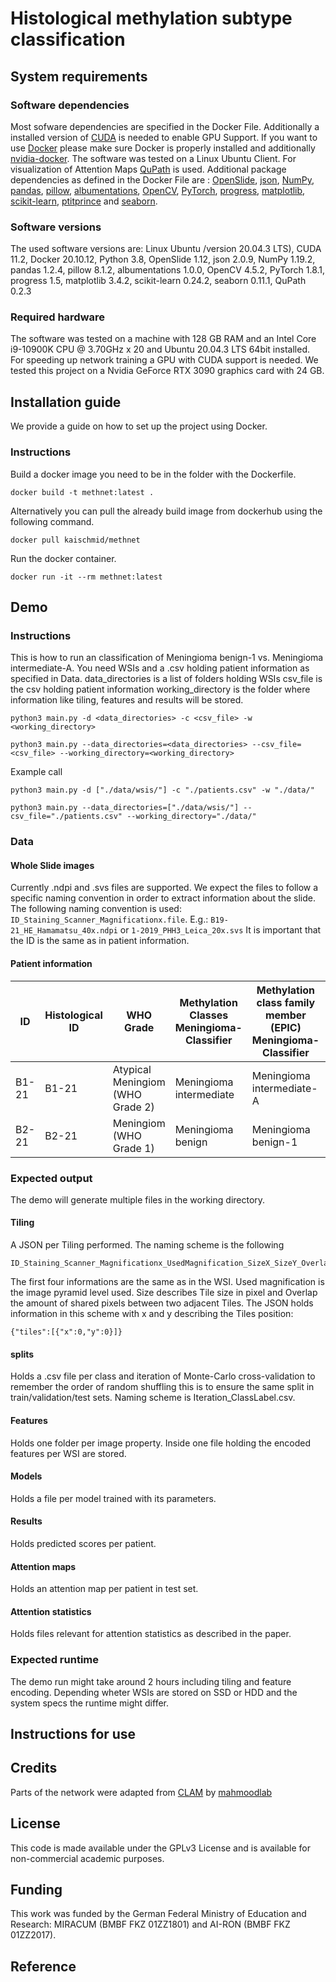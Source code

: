 # Histological methylation subtype classification

## System requirements
### Software dependencies
Most sofware dependencies are specified in the Docker File. Additionally a installed version of [CUDA](https://developer.nvidia.com/cuda-toolkit) is needed to enable GPU Support. If you want to use [Docker](https://www.docker.com/) please make sure Docker is properly installed and additionally [nvidia-docker](https://github.com/NVIDIA/nvidia-docker).
The software was tested on a Linux Ubuntu Client. For visualization of Attention Maps [QuPath](https://qupath.github.io) is used. 
Additional package dependencies as defined in the Docker File are : [OpenSlide](https://openslide.org), [json](https://docs.python.org/3/library/json.html), [NumPy](https://numpy.org), [pandas](https://pandas.pydata.org), [pillow](https://python-pillow.org), [albumentations](https://albumentations.ai), [OpenCV](opencv.org/), [PyTorch](pytorch.org), [progress](https://pypi.org/project/progress/), [matplotlib](matplotlib.org), [scikit-learn](scikit-learn.org), [ptitprince](https://github.com/pog87/PtitPrince) and [seaborn](https://seaborn.pydata.org).
### Software versions
The used software versions are:  Linux Ubuntu /version 20.04.3 LTS), CUDA 11.2, Docker 20.10.12, Python 3.8, OpenSlide 1.12, json 2.0.9, NumPy 1.19.2, pandas 1.2.4, pillow 8.1.2, albumentations 1.0.0, OpenCV 4.5.2, PyTorch 1.8.1, progress 1.5, matplotlib 3.4.2, scikit-learn 0.24.2, seaborn 0.11.1, QuPath 0.2.3
### Required hardware
The software was tested on a machine with 128 GB RAM and an Intel Core i9-10900K CPU @ 3.70GHz x 20 and Ubuntu 20.04.3 LTS 64bit installed.
For speeding up network training a GPU with CUDA support is needed. We tested this project on a Nvidia GeForce RTX 3090 graphics card with 24 GB. 

## Installation guide
We provide a guide on how to set up the project using Docker.
### Instructions
Build a docker image you need to be in the folder with the Dockerfile.
```
docker build -t methnet:latest .
```
Alternatively you can pull the already build image from dockerhub using the following command.
```
docker pull kaischmid/methnet
```

Run the docker container.
```
docker run -it --rm methnet:latest
```


## Demo
### Instructions
This is how to run an classification of Meningioma benign-1 vs. Meningioma intermediate-A.
You need WSIs and a .csv holding patient information as specified in Data.
  data_directories is a list of folders holding WSIs
  csv_file is the csv holding patient information
  working_directory is the folder where information like tiling, features and results will be stored.

```
python3 main.py -d <data_directories> -c <csv_file> -w <working_directory>

python3 main.py --data_directories=<data_directories> --csv_file=<csv_file> --working_directory=<working_directory> 
```

Example call
```
python3 main.py -d ["./data/wsis/"] -c "./patients.csv" -w "./data/"

python3 main.py --data_directories=["./data/wsis/"] --csv_file="./patients.csv" --working_directory="./data/" 
```
### Data
#### Whole Slide images
Currently .ndpi and .svs files are supported. We expect the files to follow a specific naming convention in order to extract information about the slide.
The following naming convention is used: `ID_Staining_Scanner_Magnificationx.file`. 
E.g.: `B19-21_HE_Hamamatsu_40x.ndpi` or `1-2019_PHH3_Leica_20x.svs`
It is important that the ID is the same as in patient information.

#### Patient information
|ID|Histological ID|WHO Grade|Methylation Classes Meningioma-Classifier|Methylation class family member (EPIC) Meningioma-Classifier|probability class| probability subclass|Age|Sex|
|---|---|---|---|---|---|---|---|---|
|B1-21|B1-21|Atypical Meningiom (WHO Grade 2)|Meningioma intermediate|Meningioma intermediate-A|0.85|0.84|80|Female|
|B2-21|B2-21|Meningiom (WHO Grade 1)|Meningioma benign|Meningioma benign-1|0.9|0.74|60|Male|
### Expected output
The demo will generate multiple files in the working directory.
#### Tiling
A JSON per Tiling performed. The naming scheme is the following
```
ID_Staining_Scanner_Magnificationx_UsedMagnification_SizeX_SizeY_OverlapX_OverlapY.json
```
The first four informations are the same as in the WSI. Used magnification is the image pyramid level used. Size describes Tile size in pixel and Overlap the amount of shared pixels between two adjacent Tiles.
The JSON holds information in this scheme with x and y describing the Tiles position:
```
{"tiles":[{"x":0,"y":0}]}
```
#### splits
Holds a .csv file per class and iteration of Monte-Carlo cross-validation to remember the order of random shuffling this is to ensure the same split in train/validation/test sets. Naming scheme is Iteration_ClassLabel.csv.
#### Features
Holds one folder per image property. Inside one file holding the encoded features per WSI are stored.
#### Models
Holds a file per model trained with its parameters.
#### Results
Holds predicted scores per patient.
#### Attention maps
Holds an attention map per patient in test set.
#### Attention statistics
Holds files relevant for attention statistics as described in the paper.
### Expected runtime
The demo run might take around 2 hours including tiling and feature encoding.
Depending wheter WSIs are stored on SSD or HDD and the system specs the runtime might differ.
## Instructions for use

## Credits
Parts of the network were adapted from
[CLAM](https://github.com/mahmoodlab/CLAM) by [mahmoodlab](https://github.com/mahmoodlab)

## License
This code is made available under the GPLv3 License and is available for non-commercial academic purposes.

## Funding
This work was funded by the German Federal Ministry of Education and Research: MIRACUM (BMBF FKZ 01ZZ1801) and AI-RON (BMBF FKZ 01ZZ2017).

## Reference
